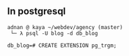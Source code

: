 ## In postgresql
```raw
adnan @ kaya ~/webdev/agency (master)
 └─ λ psql -U blog -d db_blog

db_blog=# CREATE EXTENSION pg_trgm;

```